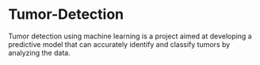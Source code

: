 # Tumor-Detection
Tumor detection using machine learning is a project aimed at developing a predictive model that can accurately identify and classify tumors by analyzing the data.
